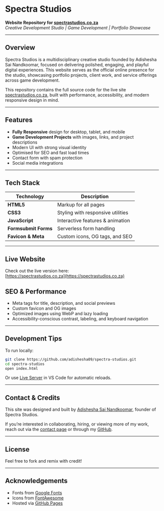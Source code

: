 # Spectra Studios 

**Website Repository for [spectrastudios.co.za](https://spectrastudios.co.za)**  
*Creative Development Studio | Game Development | Portfolio Showcase*

---

## Overview

Spectra Studios is a multidisciplinary creative studio founded by Adishesha Sai Nandkoomar, focused on delivering polished, engaging, and playful digital experiences. This website serves as the official online presence for the studio, showcasing portfolio projects, client work, and service offerings across game development.

This repository contains the full source code for the live site [spectrastudios.co.za](https://spectrastudios.co.za), built with performance, accessibility, and modern responsive design in mind.

---

## Features

- **Fully Responsive** design for desktop, tablet, and mobile
- **Game Development Projects** with images, links, and project descriptions
- Modern UI with strong visual identity
- Optimised for SEO and fast load times
- Contact form with spam protection
- Social media integrations

---

## Tech Stack

| Technology         | Description                        |
|--------------------|------------------------------------|
| **HTML5**          | Markup for all pages               |
| **CSS3**   | Styling with responsive utilities  |
| **JavaScript** | Interactive features & animation |
| **Formsubmit Forms**  | Serverless form handling           |
| **Favicon & Meta** | Custom icons, OG tags, and SEO     |

---

## Live Website

Check out the live version here:  
[https://spectrastudios.co.za](https://spectrastudios.co.za)

## SEO & Performance

- Meta tags for title, description, and social previews
- Custom favicon and OG images
- Optimized images using WebP and lazy loading
- Accessibility-conscious contrast, labeling, and keyboard navigation

---

## Development Tips

To run locally:

```bash
git clone https://github.com/adishesha09/spectra-studios.git
cd spectra-studios
open index.html
```

Or use [Live Server](https://marketplace.visualstudio.com/items?itemName=ritwickdey.LiveServer) in VS Code for automatic reloads.

---

## Contact & Credits

This site was designed and built by [Adishesha Sai Nandkoomar](https://www.linkedin.com/in/adishesha-sai-nandkoomar-02850534a/), founder of Spectra Studios.

If you’re interested in collaborating, hiring, or viewing more of my work, reach out via the [contact page](https://spectrastudios.co.za/#contact) or through my [GitHub](https://github.com/adishesha09).

---

## License 
Feel free to fork and remix with credit!

---

## Acknowledgements

- Fonts from [Google Fonts](https://fonts.google.com)
- Icons from [FontAwesome](https://fontawesome.com)
- Hosted via [GitHub Pages](https://www.github.com)
